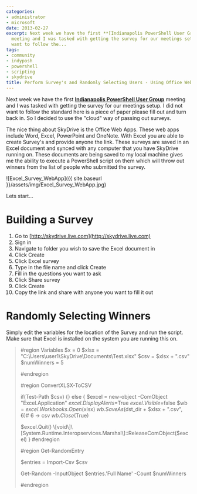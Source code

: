 ```yaml
---
categories:
- administrator
- microsoft
date: 2013-02-27
excerpt: Next week we have the first **[Indianapolis PowerShell User Group](http://IndyPowerShell.org)**
  meeting and I was tasked with getting the survey for our meetings setup. I did not
  want to follow the...
tags:
- community
- indyposh
- powershell
- scripting
- skydrive
title: Perform Survey's and Randomly Selecting Users - Using Office Web Apps
---
```


Next week we have the first **[Indianapolis PowerShell User Group](http://IndyPowerShell.org)** meeting and I was tasked with getting the survey for our meetings setup. I did not want to follow the standard here is a piece of paper please fill out and turn back in. So I decided to use the "cloud" way of passing out surveys.

The nice thing about SkyDrive is the Office Web Apps. These web apps include Word, Excel, PowerPoint and OneNote. With Excel you are able to create Survey's and provide anyone the link. These surveys are saved in an Excel document and synced with any computer that you have SkyDrive running on. These documents are being saved to my local machine gives me the ability to execute a PowerShell script on them which will throw out winners from the list of people who submitted the survey.

![Excel_Survey_WebApp]({{ site.baseurl }}/assets/img/Excel_Survey_WebApp.jpg)

Lets start...

<!--more-->

# Building a Survey

1. Go to [http://skydrive.live.com](http://skydrive.live.com)
2. Sign in
3. Navigate to folder you wish to save the Excel document in
4. Click Create
5. Click Excel survey
6. Type in the file name and click Create
7. Fill in the questions you want to ask
8. Click Share survey
9. Click Create
10. Copy the link and share with anyone you want to fill it out

# Randomly Selecting Winners

Simply edit the variables for the location of the Survey and run the script. Make sure that Excel is installed on the system you are running this on.

> #region Variables $x = 0 $xlsx = "C:\\Users\\user1\\SkyDrive\\Documents\\Test.xlsx" $csv = $xlsx + ".csv" $numWinners = 5
> 
> #endregion
> 
> #region ConvertXLSX-ToCSV
> 
> if(Test-Path $csv) {} else { $excel = new-object -ComObject "Excel.Application" $excel.DisplayAlerts=$True $excel.Visible =$false $wb = $excel.Workbooks.Open($xlsx) $wb.SaveAs($dst\_dir + $xlsx + ".csv", 6)# 6 -> csv $wb.Close($True)
> 
> $excel.Quit() \[void\]\[System.Runtime.Interopservices.Marshal\]::ReleaseComObject($excel) } #endregion
> 
> #region Get-RandomEntry
> 
> $entries = Import-Csv $csv
> 
> Get-Random -InputObject $entries.'Full Name' -Count $numWinners
> 
> #endregion